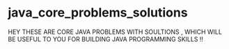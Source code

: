 # java_core_problems_solutions
HEY THESE ARE CORE JAVA PROBLEMS WITH SOULTIONS , WHICH WILL BE USEFUL TO YOU FOR BUILDING JAVA PROGRAMMING SKILLS !!
